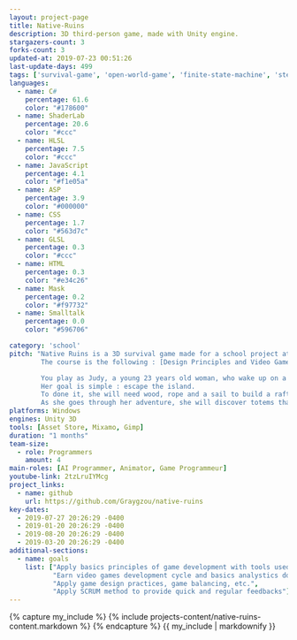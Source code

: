 ```yaml
---
layout: project-page
title: Native-Ruins
description: 3D third-person game, made with Unity engine.
stargazers-count: 3
forks-count: 3
updated-at: 2019-07-23 00:51:26
last-update-days: 499
tags: ['survival-game', 'open-world-game', 'finite-state-machine', 'steering-behaviors', 'third-person-game', 'game-development', 'unity3d']
languages: 
  - name: C#
    percentage: 61.6
    color: "#178600"
  - name: ShaderLab
    percentage: 20.6
    color: "#ccc"
  - name: HLSL
    percentage: 7.5
    color: "#ccc"
  - name: JavaScript
    percentage: 4.1
    color: "#f1e05a"
  - name: ASP
    percentage: 3.9
    color: "#000000"
  - name: CSS
    percentage: 1.7
    color: "#563d7c"
  - name: GLSL
    percentage: 0.3
    color: "#ccc"
  - name: HTML
    percentage: 0.3
    color: "#e34c26"
  - name: Mask
    percentage: 0.2
    color: "#f97732"
  - name: Smalltalk
    percentage: 0.0
    color: "#596706"

category: 'school'
pitch: "Native Ruins is a 3D survival game made for a school project at the Université du Québec à Chicoutimi (UQAC).
        The course is the following : [Design Principles and Video Games Development (8INF955)](https://cours.uqac.ca/8INF955).

        You play as Judy, a young 23 years old woman, who wake up on a desert island.
        Her goal is simple : escape the island.
        To done it, she will need wood, rope and a sail to build a raft.
        As she goes through her adventure, she will discover totems that will give her more abilities useful to archive her goal."
platforms: Windows
engines: Unity 3D
tools: [Asset Store, Mixamo, Gimp]
duration: "1 months"
team-size:
  - role: Programmers
    amount: 4
main-roles: [AI Programmer, Animator, Game Programmeur]
youtube-link: 2tzLruIYMcg
project_links:
  - name: github
    url: https://github.com/Graygzou/native-ruins
key-dates:
  - 2019-07-27 20:26:29 -0400
  - 2019-01-20 20:26:29 -0400
  - 2019-08-20 20:26:29 -0400
  - 2019-03-20 20:26:29 -0400
additional-sections:
  - name: goals
    list: ["Apply basics principles of game development with tools used in industry",
           "Earn video games development cycle and basics analystics documents",
           "Apply game design practices, game balancing, etc.",
           "Apply SCRUM method to provide quick and regular feedbacks"]
---
```

<!---
Gregoire Boiron <gregoire.boiron@gmail.com>
Copyright (c) 2018-2019 Gregoire Boiron  All Rights Reserved.
--->

{% capture my_include %}
{% include projects-content/native-ruins-content.markdown %}
{% endcapture %}
{{ my_include | markdownify }}
